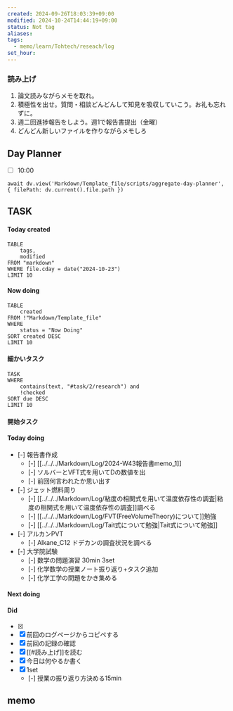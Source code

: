 ```yaml
---
created: 2024-09-26T18:03:39+09:00
modified: 2024-10-24T14:44:19+09:00
status: Not tag
aliases: 
tags:
  - memo/learn/Tohtech/reseach/log
set_hour: 
---
```


### 読み上げ
1. 論文読みながらメモを取れ。
2. 積極性を出せ。質問・相談どんどんして知見を吸収していこう。お礼も忘れずに。
3. 週二回進捗報告をしよう。週1で報告書提出（金曜）
4. どんどん新しいファイルを作りながらメモしろ
## Day Planner
- [ ] 10:00 
```dataviewjs
await dv.view('Markdown/Template_file/scripts/aggregate-day-planner', { filePath: dv.current().file.path })
```
## TASK
#### Today created
```dataview
TABLE
	tags, 
	modified
FROM "markdown"
WHERE file.cday = date("2024-10-23")
LIMIT 10
```
#### Now doing
```dataview
TABLE
	created
FROM !"Markdown/Template_file"
WHERE
	status = "Now Doing"
SORT created DESC
LIMIT 10
```
#### 細かいタスク
```dataview
TASK
WHERE 
	contains(text, "#task/2/research") and
	!checked
SORT due DESC
LIMIT 10
```
#### 開始タスク
#### Today doing
- [-] 報告書作成
	- [-] [[../../../Markdown/Log/2024-W43報告書memo_1]]
	- [-] ソルバーとVFT式を用いてDの数値を出
	- [-] 前回何言われたか思い出す
- [-] ジェット燃料周り
	- [-] [[../../../Markdown/Log/粘度の相関式を用いて温度依存性の調査|粘度の相関式を用いて温度依存性の調査]]調べる
	- [-] [[../../../Markdown/Log/FVT(FreeVolumeTheory)について]]勉強
	- [-] [[../../../Markdown/Log/Tait式について勉強|Tait式について勉強]]
- [-] アルカンPVT
	- [-] Alkane_C12 ドデカンの調査状況を調べる
- [-] 大学院試験
	- [-] 数学の問題演習 30min 3set
	- [-] 化学数学の授業ノート振り返り+タスク追加
	- [-] 化学工学の問題をかき集める
#### Next doing
#### Did
- [x] 
- [x] 前回のログページからコピペする
- [x] 前回の記録の確認
- [x] [[#読み上げ]]を読む
- [x] 今日は何やるか書く
- [x] 1set
	- [-] 授業の振り返り方決める15min
## memo
### 